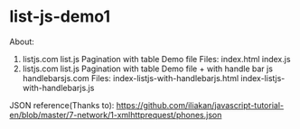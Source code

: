 # list-js-demo1
About: 
1) listjs.com list.js Pagination with table Demo file
Files: index.html
       index.js
2) listjs.com list.js Pagination with table Demo file + with handle bar js handlebarsjs.com
Files: index-listjs-with-handlebarjs.html
       index-listjs-with-handlebarjs.js


JSON reference(Thanks to): https://github.com/iliakan/javascript-tutorial-en/blob/master/7-network/1-xmlhttprequest/phones.json
